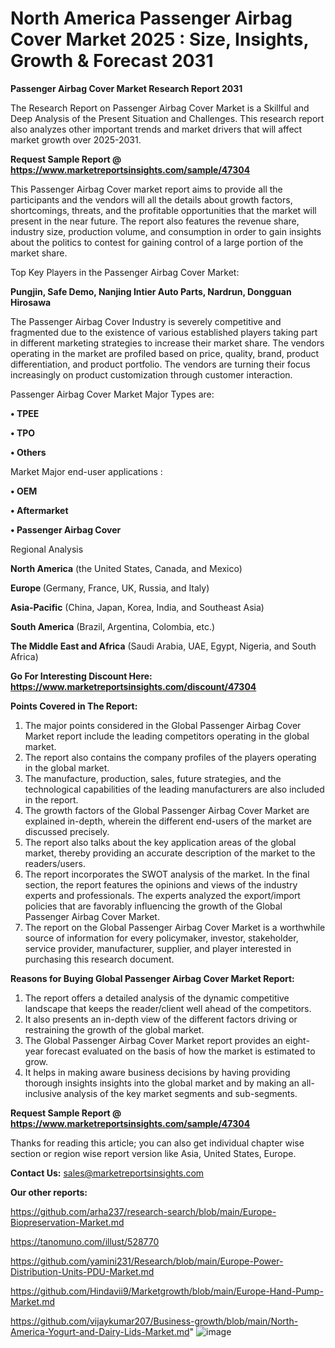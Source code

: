 # North America Passenger Airbag Cover Market 2025 : Size, Insights, Growth & Forecast 2031

<strong>Passenger Airbag Cover Market Research Report 2031</strong>

The Research Report on Passenger Airbag Cover Market is a Skillful and Deep Analysis of the Present Situation and Challenges. This research report also analyzes other important trends and market drivers that will affect market growth over 2025-2031.

<strong>Request Sample Report @ <a href=https://www.marketreportsinsights.com/sample/47304>https://www.marketreportsinsights.com/sample/47304</a></strong>

This Passenger Airbag Cover market report aims to provide all the participants and the vendors will all the details about growth factors, shortcomings, threats, and the profitable opportunities that the market will present in the near future. The report also features the revenue share, industry size, production volume, and consumption in order to gain insights about the politics to contest for gaining control of a large portion of the market share.

Top Key Players in the Passenger Airbag Cover Market:

<strong>Pungjin, Safe Demo, Nanjing Intier Auto Parts, Nardrun, Dongguan Hirosawa</strong>

The Passenger Airbag Cover Industry is severely competitive and fragmented due to the existence of various established players taking part in different marketing strategies to increase their market share. The vendors operating in the market are profiled based on price, quality, brand, product differentiation, and product portfolio. The vendors are turning their focus increasingly on product customization through customer interaction.

Passenger Airbag Cover Market Major Types are:

<strong>•  TPEE

•  TPO

•  Others</strong>

Market Major end-user applications :

<strong>•  OEM

•  Aftermarket

•  Passenger Airbag Cover</strong>

Regional Analysis

</u><strong><b>North America</b></strong> (the United States, Canada, and Mexico)

<strong><b>Europe </b></strong>(Germany, France, UK, Russia, and Italy)

<strong><b>Asia-Pacific</b></strong> (China, Japan, Korea, India, and Southeast Asia)

<strong><b>South America</b></strong> (Brazil, Argentina, Colombia, etc.)

<strong><b>The Middle East and Africa</b></strong> (Saudi Arabia, UAE, Egypt, Nigeria, and South Africa)

<strong>Go For Interesting Discount Here: <a href=https://www.marketreportsinsights.com/discount/47304>https://www.marketreportsinsights.com/discount/47304</a></strong>

<strong>Points Covered in The Report:</strong>
<ol>
  <li>The major points considered in the Global Passenger Airbag Cover Market report include the leading competitors operating in the global market.</li>
  <li>The report also contains the company profiles of the players operating in the global market.</li>
  <li>The manufacture, production, sales, future strategies, and the technological capabilities of the leading manufacturers are also included in the report.</li>
  <li>The growth factors of the Global Passenger Airbag Cover Market are explained in-depth, wherein the different end-users of the market are discussed precisely.</li>
  <li>The report also talks about the key application areas of the global market, thereby providing an accurate description of the market to the readers/users.</li>
  <li>The report incorporates the SWOT analysis of the market. In the final section, the report features the opinions and views of the industry experts and professionals. The experts analyzed the export/import policies that are favorably influencing the growth of the Global Passenger Airbag Cover Market.</li>
  <li>The report on the Global Passenger Airbag Cover Market is a worthwhile source of information for every policymaker, investor, stakeholder, service provider, manufacturer, supplier, and player interested in purchasing this research document.</li>
</ol>
<strong>Reasons for Buying Global Passenger Airbag Cover Market Report:</strong>

<ol>
  <li>The report offers a detailed analysis of the dynamic competitive landscape that keeps the reader/client well ahead of the competitors.</li>
  <li>It also presents an in-depth view of the different factors driving or restraining the growth of the global market.</li>
  <li>The Global Passenger Airbag Cover Market report provides an eight-year forecast evaluated on the basis of how the market is estimated to grow.</li>
  <li>It helps in making aware business decisions by having providing thorough insights insights into the global market and by making an all-inclusive analysis of the key market segments and sub-segments.</li>
</ol>
<strong>Request Sample Report @ <a href=https://www.marketreportsinsights.com/sample/47304>https://www.marketreportsinsights.com/sample/47304</a></strong>


Thanks for reading this article; you can also get individual chapter wise section or region wise report version like Asia, United States, Europe.

<strong>Contact Us:</strong>
sales@marketreportsinsights.com

<strong>Our other reports:</strong>

<a href=https://github.com/arha237/research-search/blob/main/Europe-Biopreservation-Market.md>https://github.com/arha237/research-search/blob/main/Europe-Biopreservation-Market.md</a>

<a href=https://tanomuno.com/illust/528770>https://tanomuno.com/illust/528770</a>

<a href=https://github.com/yamini231/Research/blob/main/Europe-Power-Distribution-Units-PDU-Market.md>https://github.com/yamini231/Research/blob/main/Europe-Power-Distribution-Units-PDU-Market.md</a>

<a href=https://github.com/Hindavii9/Marketgrowth/blob/main/Europe-Hand-Pump-Market.md>https://github.com/Hindavii9/Marketgrowth/blob/main/Europe-Hand-Pump-Market.md</a>

<a href=https://github.com/vijaykumar207/Business-growth/blob/main/North-America-Yogurt-and-Dairy-Lids-Market.md>https://github.com/vijaykumar207/Business-growth/blob/main/North-America-Yogurt-and-Dairy-Lids-Market.md</a>"
![image](https://github.com/user-attachments/assets/12c06d60-2172-4648-ab94-1939b6b596f8)
